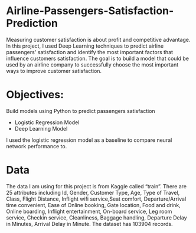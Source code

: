 # Airline-Passengers-Satisfaction-Prediction

Measuring customer satisfaction is about profit and competitive advantage. In this project, I used Deep Learning techniques to predict airline passengers' satisfaction and identify the most important factors that influence customers satisfaction. The goal is to build a model that could be used by an airline company to successfully choose the most important ways to improve customer satisfaction. 

# Objectives:
Build models using Python to predict passengers satisfaction
- Logistic Regression Model
- Deep Learning Model

I used the logistic regression model as a baseline to compare neural network performance to. 

# Data
The data I am using for this project is from Kaggle called “train”.  There are 25 attributes including Id, Gender, Customer Type, Age, Type of Travel, Class, Flight Distance, Inflight wifi service,Seat comfort, Departure/Arrival time convenient, Ease of Online booking, Gate location, Food and drink, Online boarding, Inflight entertainment, On-board service, Leg room service, Checkin service, Cleanliness, Baggage handling, Departure Delay in Minutes, Arrival Delay in Minute. The dataset has 103904 records. 

